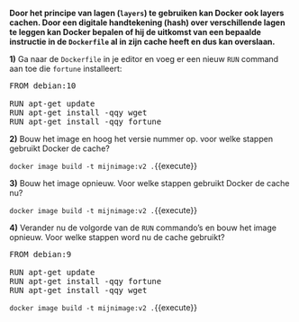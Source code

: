 **Door het principe van lagen (`layers`) te gebruiken kan Docker ook layers cachen. Door een digitale handtekening (hash) over verschillende lagen te leggen kan Docker bepalen of hij de uitkomst van een bepaalde instructie in de `Dockerfile` al in zijn cache heeft en dus kan overslaan.**

**1)** Ga naar de `Dockerfile` in je editor en voeg er een nieuw `RUN` command aan toe die `fortune` installeert:

<pre class="file" data-filename="Dockerfile" data-target="replace">
FROM debian:10

RUN apt-get update
RUN apt-get install -qqy wget
RUN apt-get install -qqy fortune
</pre>

**2)** Bouw het image en hoog het versie nummer op. voor welke stappen gebruikt Docker de cache?

`docker image build -t mijnimage:v2 .`{{execute}}

**3)** Bouw het image opnieuw. Voor welke stappen gebruikt Docker de cache nu?

`docker image build -t mijnimage:v2 .`{{execute}}

**4)** Verander nu de volgorde van de `RUN` commando’s en bouw het image opnieuw. Voor welke stappen word nu de cache gebruikt?

<pre class="file" data-filename="Dockerfile" data-target="replace">
FROM debian:9

RUN apt-get update
RUN apt-get install -qqy fortune
RUN apt-get install -qqy wget
</pre>

`docker image build -t mijnimage:v2 .`{{execute}}
